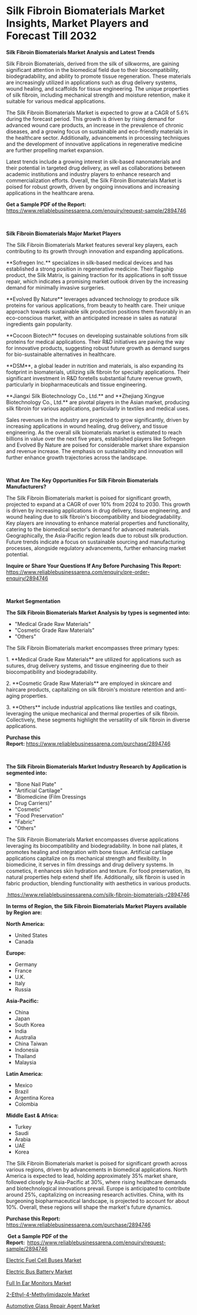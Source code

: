 <p><h1>Silk Fibroin Biomaterials Market Insights, Market Players and Forecast Till 2032</h1></p><p><strong>Silk Fibroin Biomaterials Market Analysis and Latest Trends</strong></p>
<p><p>Silk Fibroin Biomaterials, derived from the silk of silkworms, are gaining significant attention in the biomedical field due to their biocompatibility, biodegradability, and ability to promote tissue regeneration. These materials are increasingly utilized in applications such as drug delivery systems, wound healing, and scaffolds for tissue engineering. The unique properties of silk fibroin, including mechanical strength and moisture retention, make it suitable for various medical applications.</p><p>The Silk Fibroin Biomaterials Market is expected to grow at a CAGR of 5.6% during the forecast period. This growth is driven by rising demand for advanced wound care products, an increase in the prevalence of chronic diseases, and a growing focus on sustainable and eco-friendly materials in the healthcare sector. Additionally, advancements in processing techniques and the development of innovative applications in regenerative medicine are further propelling market expansion.</p><p>Latest trends include a growing interest in silk-based nanomaterials and their potential in targeted drug delivery, as well as collaborations between academic institutions and industry players to enhance research and commercialization efforts. Overall, the Silk Fibroin Biomaterials Market is poised for robust growth, driven by ongoing innovations and increasing applications in the healthcare arena.</p></p>
<p><strong>Get a Sample PDF of the Report:&nbsp;</strong> <a href="https://www.reliablebusinessarena.com/enquiry/request-sample/2894746?utm_campaign=2033&utm_medium=2&utm_source=Github&utm_content=ia&utm_term=15032025&utm_id=silk-fibroin-biomaterials">https://www.reliablebusinessarena.com/enquiry/request-sample/2894746</a></p>
<p>&nbsp;</p>
<p><strong>Silk Fibroin Biomaterials Major Market Players</strong></p>
<p><p>The Silk Fibroin Biomaterials Market features several key players, each contributing to its growth through innovation and expanding applications. </p><p>**Sofregen Inc.** specializes in silk-based medical devices and has established a strong position in regenerative medicine. Their flagship product, the Silk Matrix, is gaining traction for its applications in soft tissue repair, which indicates a promising market outlook driven by the increasing demand for minimally invasive surgeries.</p><p>**Evolved By Nature** leverages advanced technology to produce silk proteins for various applications, from beauty to health care. Their unique approach towards sustainable silk production positions them favorably in an eco-conscious market, with an anticipated increase in sales as natural ingredients gain popularity.</p><p>**Cocoon Biotech** focuses on developing sustainable solutions from silk proteins for medical applications. Their R&D initiatives are paving the way for innovative products, suggesting robust future growth as demand surges for bio-sustainable alternatives in healthcare.</p><p>**DSM**, a global leader in nutrition and materials, is also expanding its footprint in biomaterials, utilizing silk fibroin for specialty applications. Their significant investment in R&D foretells substantial future revenue growth, particularly in biopharmaceuticals and tissue engineering.</p><p>**Jiangxi Silk Biotechnology Co., Ltd.** and **Zhejiang Xingyue Biotechnology Co., Ltd.** are pivotal players in the Asian market, producing silk fibroin for various applications, particularly in textiles and medical uses.</p><p>Sales revenues in the industry are projected to grow significantly, driven by increasing applications in wound healing, drug delivery, and tissue engineering. As the overall silk biomaterials market is estimated to reach billions in value over the next five years, established players like Sofregen and Evolved By Nature are poised for considerable market share expansion and revenue increase. The emphasis on sustainability and innovation will further enhance growth trajectories across the landscape.</p></p>
<p>&nbsp;</p>
<p><strong>What Are The Key Opportunities For Silk Fibroin Biomaterials Manufacturers?</strong></p>
<p><p>The Silk Fibroin Biomaterials market is poised for significant growth, projected to expand at a CAGR of over 10% from 2024 to 2030. This growth is driven by increasing applications in drug delivery, tissue engineering, and wound healing due to silk fibroin's biocompatibility and biodegradability. Key players are innovating to enhance material properties and functionality, catering to the biomedical sector's demand for advanced materials. Geographically, the Asia-Pacific region leads due to robust silk production. Future trends indicate a focus on sustainable sourcing and manufacturing processes, alongside regulatory advancements, further enhancing market potential.</p></p>
<p><strong>Inquire or Share Your Questions If Any Before Purchasing This Report:</strong> <a href="https://www.reliablebusinessarena.com/enquiry/pre-order-enquiry/2894746?utm_campaign=2033&utm_medium=2&utm_source=Github&utm_content=ia&utm_term=15032025&utm_id=silk-fibroin-biomaterials">https://www.reliablebusinessarena.com/enquiry/pre-order-enquiry/2894746</a></p>
<p>&nbsp;</p>
<p><strong>Market Segmentation</strong></p>
<p><strong>The Silk Fibroin Biomaterials Market Analysis by types is segmented into:</strong></p>
<p><ul><li>"Medical Grade Raw Materials"</li><li>"Cosmetic Grade Raw Materials"</li><li>"Others"</li></ul></p>
<p><p>The Silk Fibroin Biomaterials market encompasses three primary types: </p><p>1. **Medical Grade Raw Materials** are utilized for applications such as sutures, drug delivery systems, and tissue engineering due to their biocompatibility and biodegradability. </p><p>2. **Cosmetic Grade Raw Materials** are employed in skincare and haircare products, capitalizing on silk fibroin's moisture retention and anti-aging properties. </p><p>3. **Others** include industrial applications like textiles and coatings, leveraging the unique mechanical and thermal properties of silk fibroin. Collectively, these segments highlight the versatility of silk fibroin in diverse applications.</p></p>
<p><strong>Purchase this Report:&nbsp;</strong><a href="https://www.reliablebusinessarena.com/purchase/2894746?utm_campaign=2033&utm_medium=2&utm_source=Github&utm_content=ia&utm_term=15032025&utm_id=silk-fibroin-biomaterials">https://www.reliablebusinessarena.com/purchase/2894746</a></p>
<p>&nbsp;</p>
<p><strong>The Silk Fibroin Biomaterials Market Industry Research by Application is segmented into:</strong></p>
<p><ul><li>"Bone Nail Plate"</li><li>"Artificial Cartilage"</li><li>"Biomedicine (Film Dressings</li><li>Drug Carriers)"</li><li>"Cosmetic"</li><li>"Food Preservation"</li><li>"Fabric"</li><li>"Others"</li></ul></p>
<p><p>The Silk Fibroin Biomaterials Market encompasses diverse applications leveraging its biocompatibility and biodegradability. In bone nail plates, it promotes healing and integration with bone tissue. Artificial cartilage applications capitalize on its mechanical strength and flexibility. In biomedicine, it serves in film dressings and drug delivery systems. In cosmetics, it enhances skin hydration and texture. For food preservation, its natural properties help extend shelf life. Additionally, silk fibroin is used in fabric production, blending functionality with aesthetics in various products.</p></p>
<p><a href="https://www.reliablebusinessarena.com/silk-fibroin-biomaterials-r2894746?utm_campaign=2033&utm_medium=2&utm_source=Github&utm_content=ia&utm_term=15032025&utm_id=silk-fibroin-biomaterials">&nbsp;https://www.reliablebusinessarena.com/silk-fibroin-biomaterials-r2894746</a></p>
<p><strong>In terms of Region, the Silk Fibroin Biomaterials Market Players available by Region are:</strong></p>
<p>
    <p> <strong> North America: </strong>
        <ul>
            <li>United States</li>
            <li>Canada</li>
        </ul>
        </p> 
    <p> <strong> Europe: </strong>
        <ul>
            <li>Germany</li>
            <li>France</li>
            <li>U.K.</li>
            <li>Italy</li>
            <li>Russia</li>
        </ul>
        </p> 
    <p> <strong> Asia-Pacific: </strong>
        <ul>
            <li>China</li>
            <li>Japan</li>
            <li>South Korea</li>
            <li>India</li>
            <li>Australia</li>
            <li>China Taiwan</li>
            <li>Indonesia</li>
            <li>Thailand</li>
            <li>Malaysia</li>
        </ul>
        </p> 
    <p> <strong> Latin America: </strong>
        <ul>
            <li>Mexico</li>
            <li>Brazil</li>
            <li>Argentina Korea</li>
            <li>Colombia</li>
        </ul>
        </p> 
    <p> <strong> Middle East & Africa: </strong>
        <ul>
            <li>Turkey</li>
            <li>Saudi</li>
            <li>Arabia</li>
            <li>UAE</li>
            <li>Korea</li>
        </ul>
    </p>
    </p>
<p><p>The Silk Fibroin Biomaterials market is poised for significant growth across various regions, driven by advancements in biomedical applications. North America is expected to lead, holding approximately 35% market share, followed closely by Asia-Pacific at 30%, where rising healthcare demands and biotechnological innovations prevail. Europe is anticipated to contribute around 25%, capitalizing on increasing research activities. China, with its burgeoning biopharmaceutical landscape, is projected to account for about 10%. Overall, these regions will shape the market's future dynamics.</p></p>
<p><strong>Purchase this Report: </strong><a href="https://www.reliablebusinessarena.com/purchase/2894746?utm_campaign=2033&utm_medium=2&utm_source=Github&utm_content=ia&utm_term=15032025&utm_id=silk-fibroin-biomaterials">https://www.reliablebusinessarena.com/purchase/2894746</a></p>
<p>&nbsp;<strong>Get a Sample PDF of the Report:&nbsp;&nbsp;</strong><a href="https://www.reliablebusinessarena.com/enquiry/request-sample/2894746?utm_campaign=2033&utm_medium=2&utm_source=Github&utm_content=ia&utm_term=15032025&utm_id=silk-fibroin-biomaterials">https://www.reliablebusinessarena.com/enquiry/request-sample/2894746</a></p>
<p><strong></strong></p>
<p><p><a href="https://github.com/floengsubb/Market-Research-Report-List-1/blob/main/electric-fuel-cell-buses-market.md?utm_campaign=2033&utm_medium=2&utm_source=Github&utm_content=ia&utm_term=15032025&utm_id=silk-fibroin-biomaterials">Electric Fuel Cell Buses Market</a></p><p><a href="https://github.com/salkidtodo/Market-Research-Report-List-1/blob/main/electric-bus-battery-market.md?utm_campaign=2033&utm_medium=2&utm_source=Github&utm_content=ia&utm_term=15032025&utm_id=silk-fibroin-biomaterials">Electric Bus Battery Market</a></p><p><a href="https://github.com/donnypolan/Market-Research-Report-List-1/blob/main/full-in-ear-monitors-market.md?utm_campaign=2033&utm_medium=2&utm_source=Github&utm_content=ia&utm_term=15032025&utm_id=silk-fibroin-biomaterials">Full In Ear Monitors Market</a></p><p><a href="https://github.com/eleussabra/Market-Research-Report-List-1/blob/main/2-ethyl-4-methylimidazole-market.md?utm_campaign=2033&utm_medium=2&utm_source=Github&utm_content=ia&utm_term=15032025&utm_id=silk-fibroin-biomaterials">2-Ethyl-4-Methylimidazole Market</a></p><p><a href="https://github.com/buluckcapps2/Market-Research-Report-List-1/blob/main/automotive-glass-repair-agent-market.md?utm_campaign=2033&utm_medium=2&utm_source=Github&utm_content=ia&utm_term=15032025&utm_id=silk-fibroin-biomaterials">Automotive Glass Repair Agent Market</a></p></p>